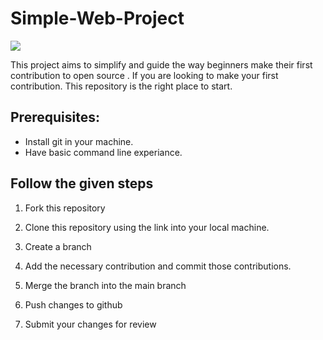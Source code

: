 # Simple-Web-Project
![](https://img.shields.io/badge/Hactoberfest-%202021-brightgreen)

This project aims to simplify and guide the way beginners make their first contribution to open source . 
If you are looking to make your first contribution. This repository is the right place to start.
## Prerequisites:
* Install git in your machine.
* Have basic command line experiance.

## Follow the given steps

1. Fork this repository 

2. Clone this repository using the link into your local machine.

3. Create a branch

4. Add the necessary contribution and commit those contributions.

5. Merge the branch into the main branch

6. Push changes to github

7. Submit your changes for review
